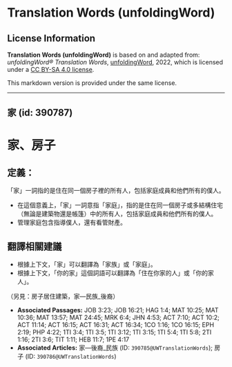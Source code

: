 # Translation Words (unfoldingWord)

## License Information

**Translation Words (unfoldingWord)** is based on and adapted from: _unfoldingWord® Translation Words_, [unfoldingWord](https://unfoldingword.org/utw), 2022, which is licensed under a [CC BY-SA 4.0 license](https://creativecommons.org/licenses/by-sa/4.0/legalcode.en).

This markdown version is provided under the same license.



--------------------------------

## 家 (id: 390787)

家、房子
====

定義：
---

「家」一詞指的是住在同一個房子裡的所有人，包括家庭成員和他們所有的僕人。

* 在這個意義上，「家」一詞意指「家庭」，指的是住在同一個房子或多結構住宅（無論是建築物還是帳篷）中的所有人，包括家庭成員和他們所有的僕人。
* 管理家庭包含指導僕人，還有看管財產。

翻譯相關建議
------

* 根據上下文，「家」可以翻譯為「家族」或「家庭」。
* 根據上下文，「你的家」這個詞語可以翻譯為「住在你家的人」或「你的家人」。

（另見：房子居住建築，家—民族\_後裔）

* **Associated Passages:** JOB 3:23; JOB 16:21; HAG 1:4; MAT 10:25; MAT 10:36; MAT 13:57; MAT 24:45; MRK 6:4; JHN 4:53; ACT 7:10; ACT 10:2; ACT 11:14; ACT 16:15; ACT 16:31; ACT 16:34; 1CO 1:16; 1CO 16:15; EPH 2:19; PHP 4:22; 1TI 3:4; 1TI 3:5; 1TI 3:12; 1TI 3:15; 1TI 5:4; 1TI 5:8; 2TI 1:16; 2TI 3:6; TIT 1:11; HEB 11:7; 1PE 4:17
* **Associated Articles:** 家—後裔_民族 (ID: `390785@UWTranslationWords`); 房子 (ID: `390786@UWTranslationWords`)

